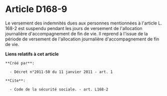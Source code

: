 # Article D168-9

Le versement des indemnités dues aux personnes mentionnées à l'article L. 168-2 est suspendu pendant les jours de versement
de l'allocation journalière d'accompagnement de fin de vie. Il reprend à l'issue de la période de versement de l'allocation
journalière d'accompagnement de fin de vie.

**Liens relatifs à cet article**

	**Créé par**:

	  - Décret n°2011-50 du 11 janvier 2011 - art. 1

	**Cite**:

	  - Code de la sécurité sociale. - art. L168-2
